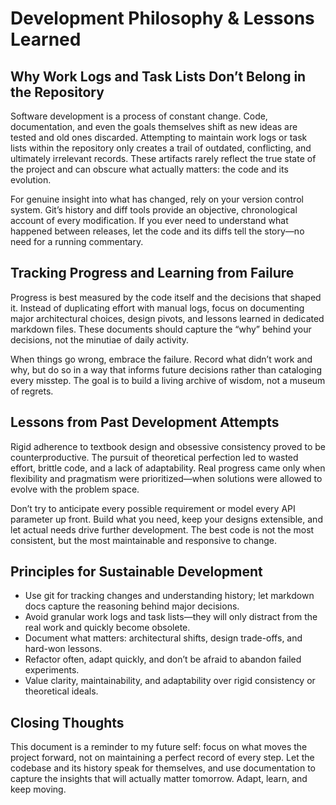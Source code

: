 # Development Philosophy & Lessons Learned

## Why Work Logs and Task Lists Don’t Belong in the Repository

Software development is a process of constant change. Code, documentation, and even the goals themselves shift as new ideas are tested and old ones discarded. Attempting to maintain work logs or task lists within the repository only creates a trail of outdated, conflicting, and ultimately irrelevant records. These artifacts rarely reflect the true state of the project and can obscure what actually matters: the code and its evolution.

For genuine insight into what has changed, rely on your version control system. Git’s history and diff tools provide an objective, chronological account of every modification. If you ever need to understand what happened between releases, let the code and its diffs tell the story—no need for a running commentary.

## Tracking Progress and Learning from Failure

Progress is best measured by the code itself and the decisions that shaped it. Instead of duplicating effort with manual logs, focus on documenting major architectural choices, design pivots, and lessons learned in dedicated markdown files. These documents should capture the “why” behind your decisions, not the minutiae of daily activity.

When things go wrong, embrace the failure. Record what didn’t work and why, but do so in a way that informs future decisions rather than cataloging every misstep. The goal is to build a living archive of wisdom, not a museum of regrets.

## Lessons from Past Development Attempts

Rigid adherence to textbook design and obsessive consistency proved to be counterproductive. The pursuit of theoretical perfection led to wasted effort, brittle code, and a lack of adaptability. Real progress came only when flexibility and pragmatism were prioritized—when solutions were allowed to evolve with the problem space.

Don’t try to anticipate every possible requirement or model every API parameter up front. Build what you need, keep your designs extensible, and let actual needs drive further development. The best code is not the most consistent, but the most maintainable and responsive to change.

## Principles for Sustainable Development

- Use git for tracking changes and understanding history; let markdown docs capture the reasoning behind major decisions.
- Avoid granular work logs and task lists—they will only distract from the real work and quickly become obsolete.
- Document what matters: architectural shifts, design trade-offs, and hard-won lessons.
- Refactor often, adapt quickly, and don’t be afraid to abandon failed experiments.
- Value clarity, maintainability, and adaptability over rigid consistency or theoretical ideals.

## Closing Thoughts

This document is a reminder to my future self: focus on what moves the project forward, not on maintaining a perfect record of every step. Let the codebase and its history speak for themselves, and use documentation to capture the insights that will actually matter tomorrow. Adapt, learn, and keep moving.
